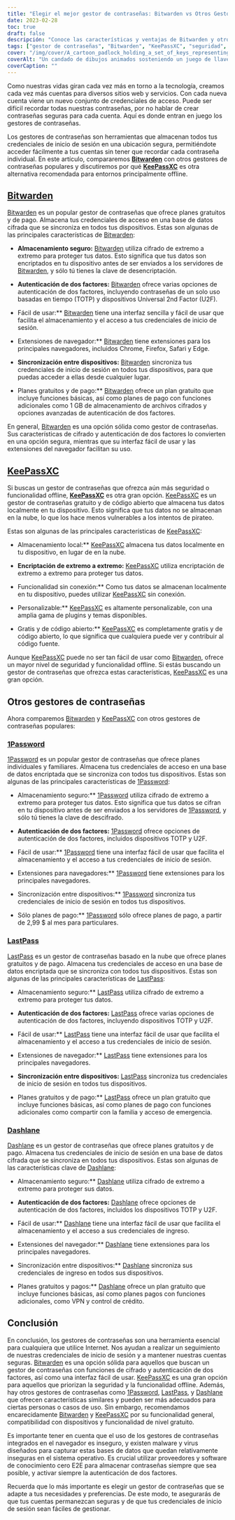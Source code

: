 ```yaml
---
title: "Elegir el mejor gestor de contraseñas: Bitwarden vs Otros Gestores de Contraseñas"
date: 2023-02-28
toc: true
draft: false
descripción: "Conoce las características y ventajas de Bitwarden y otros gestores de contraseñas populares para elegir el que mejor se adapte a tus necesidades de seguridad y funcionalidad."
tags: ["gestor de contraseñas", "Bitwarden", "KeePassXC", "seguridad", "cifrado", "autenticación de dos factores", "seguridad en línea", "protección de datos", "almacenamiento en la nube", "funcionalidad sin conexión", "interfaz fácil de usar", "extensiones del navegador", "plan gratuito", "plan de pago", "1Password", "LastPass", "Dashlane", "seguridad en Internet", "privacidad en línea", "seguridad digital"].
cover: "/img/cover/A_cartoon_padlock_holding_a_set_of_keys_representing_password_managers.png"
coverAlt: "Un candado de dibujos animados sosteniendo un juego de llaves, que representa la gestión de contraseñas y la seguridad"
coverCaption: ""
---
```


Como nuestras vidas giran cada vez más en torno a la tecnología, creamos cada vez más cuentas para diversos sitios web y servicios. Con cada nueva cuenta viene un nuevo conjunto de credenciales de acceso. Puede ser difícil recordar todas nuestras contraseñas, por no hablar de crear contraseñas seguras para cada cuenta. Aquí es donde entran en juego los gestores de contraseñas.

Los gestores de contraseñas son herramientas que almacenan todos tus credenciales de inicio de sesión en una ubicación segura, permitiéndote acceder fácilmente a tus cuentas sin tener que recordar cada contraseña individual. En este artículo, compararemos [**Bitwarden**](https://bitwarden.com/) con otros gestores de contraseñas populares y discutiremos por qué [**KeePassXC**](https://keepassxc.org/) es otra alternativa recomendada para entornos principalmente offline.

## [Bitwarden](https://bitwarden.com/)

[Bitwarden](https://bitwarden.com/) es un popular gestor de contraseñas que ofrece planes gratuitos y de pago. Almacena tus credenciales de acceso en una base de datos cifrada que se sincroniza en todos tus dispositivos. Estas son algunas de las principales características de [Bitwarden](https://bitwarden.com/):

- **Almacenamiento seguro:** [Bitwarden](https://bitwarden.com/) utiliza cifrado de extremo a extremo para proteger tus datos. Esto significa que tus datos son encriptados en tu dispositivo antes de ser enviados a los servidores de [Bitwarden](https://bitwarden.com/), y sólo tú tienes la clave de desencriptación.

- **Autenticación de dos factores:** [Bitwarden](https://bitwarden.com/) ofrece varias opciones de autenticación de dos factores, incluyendo contraseñas de un solo uso basadas en tiempo (TOTP) y dispositivos Universal 2nd Factor (U2F).

- Fácil de usar:** [Bitwarden](https://bitwarden.com/) tiene una interfaz sencilla y fácil de usar que facilita el almacenamiento y el acceso a tus credenciales de inicio de sesión.

- Extensiones de navegador:** [Bitwarden](https://bitwarden.com/) tiene extensiones para los principales navegadores, incluidos Chrome, Firefox, Safari y Edge.

- **Sincronización entre dispositivos:** [Bitwarden](https://bitwarden.com/) sincroniza tus credenciales de inicio de sesión en todos tus dispositivos, para que puedas acceder a ellas desde cualquier lugar.

- Planes gratuitos y de pago:** [Bitwarden](https://bitwarden.com/) ofrece un plan gratuito que incluye funciones básicas, así como planes de pago con funciones adicionales como 1 GB de almacenamiento de archivos cifrados y opciones avanzadas de autenticación de dos factores.

En general, [Bitwarden](https://bitwarden.com/) es una opción sólida como gestor de contraseñas. Sus características de cifrado y autenticación de dos factores lo convierten en una opción segura, mientras que su interfaz fácil de usar y las extensiones del navegador facilitan su uso.

## [KeePassXC](https://keepassxc.org/)

Si buscas un gestor de contraseñas que ofrezca aún más seguridad o funcionalidad offline, **[KeePassXC](https://keepassxc.org/)** es otra gran opción. [KeePassXC](https://keepassxc.org/) es un gestor de contraseñas gratuito y de código abierto que almacena tus datos localmente en tu dispositivo. Esto significa que tus datos no se almacenan en la nube, lo que los hace menos vulnerables a los intentos de pirateo.

Estas son algunas de las principales características de [KeePassXC](https://keepassxc.org/):

- Almacenamiento local:** [KeePassXC](https://keepassxc.org/) almacena tus datos localmente en tu dispositivo, en lugar de en la nube.

- **Encriptación de extremo a extremo:** [KeePassXC](https://keepassxc.org/) utiliza encriptación de extremo a extremo para proteger tus datos.

- Funcionalidad sin conexión:** Como tus datos se almacenan localmente en tu dispositivo, puedes utilizar [KeePassXC](https://keepassxc.org/) sin conexión.

- Personalizable:** [KeePassXC](https://keepassxc.org/) es altamente personalizable, con una amplia gama de plugins y temas disponibles.

- Gratis y de código abierto:** [KeePassXC](https://keepassxc.org/) es completamente gratis y de código abierto, lo que significa que cualquiera puede ver y contribuir al código fuente.

Aunque [KeePassXC](https://keepassxc.org/) puede no ser tan fácil de usar como [Bitwarden](https://bitwarden.com/), ofrece un mayor nivel de seguridad y funcionalidad offline. Si estás buscando un gestor de contraseñas que ofrezca estas características, [KeePassXC](https://keepassxc.org/) es una gran opción.

## Otros gestores de contraseñas

Ahora comparemos [Bitwarden](https://bitwarden.com/) y [KeePassXC](https://keepassxc.org/) con otros gestores de contraseñas populares:

### [1Password](https://1password.com/)

[1Password](https://1password.com/) es un popular gestor de contraseñas que ofrece planes individuales y familiares. Almacena tus credenciales de acceso en una base de datos encriptada que se sincroniza con todos tus dispositivos. Estas son algunas de las principales características de [1Password](https://1password.com/):

- Almacenamiento seguro:** [1Password](https://1password.com/) utiliza cifrado de extremo a extremo para proteger tus datos. Esto significa que tus datos se cifran en tu dispositivo antes de ser enviados a los servidores de [1Password](https://1password.com/), y sólo tú tienes la clave de descifrado.

- **Autenticación de dos factores:** [1Password](https://1password.com/) ofrece opciones de autenticación de dos factores, incluidos dispositivos TOTP y U2F.

- Fácil de usar:** [1Password](https://1password.com/) tiene una interfaz fácil de usar que facilita el almacenamiento y el acceso a tus credenciales de inicio de sesión.

- Extensiones para navegadores:** [1Password](https://1password.com/) tiene extensiones para los principales navegadores.

- Sincronización entre dispositivos:** [1Password](https://1password.com/) sincroniza tus credenciales de inicio de sesión en todos tus dispositivos.

- Sólo planes de pago:** [1Password](https://1password.com/) sólo ofrece planes de pago, a partir de 2,99 $ al mes para particulares.

### [LastPass](https://www.lastpass.com/)

[LastPass](https://www.lastpass.com/) es un gestor de contraseñas basado en la nube que ofrece planes gratuitos y de pago. Almacena tus credenciales de acceso en una base de datos encriptada que se sincroniza con todos tus dispositivos. Estas son algunas de las principales características de [LastPass](https://www.lastpass.com/):

- Almacenamiento seguro:** [LastPass](https://www.lastpass.com/) utiliza cifrado de extremo a extremo para proteger tus datos.

- **Autenticación de dos factores:** [LastPass](https://www.lastpass.com/) ofrece varias opciones de autenticación de dos factores, incluyendo dispositivos TOTP y U2F.

- Fácil de usar:** [LastPass](https://www.lastpass.com/) tiene una interfaz fácil de usar que facilita el almacenamiento y el acceso a tus credenciales de inicio de sesión.

- Extensiones de navegador:** [LastPass](https://www.lastpass.com/) tiene extensiones para los principales navegadores.

- **Sincronización entre dispositivos:** [LastPass](https://www.lastpass.com/) sincroniza tus credenciales de inicio de sesión en todos tus dispositivos.

- Planes gratuitos y de pago:** [LastPass](https://www.lastpass.com/) ofrece un plan gratuito que incluye funciones básicas, así como planes de pago con funciones adicionales como compartir con la familia y acceso de emergencia.

### [Dashlane](https://www.dashlane.com/)

[Dashlane](https://www.dashlane.com/) es un gestor de contraseñas que ofrece planes gratuitos y de pago. Almacena tus credenciales de inicio de sesión en una base de datos cifrada que se sincroniza en todos tus dispositivos. Estas son algunas de las características clave de [Dashlane](https://www.dashlane.com/):

- Almacenamiento seguro:** [Dashlane](https://www.dashlane.com/) utiliza cifrado de extremo a extremo para proteger sus datos.

- **Autenticación de dos factores:** [Dashlane](https://www.dashlane.com/) ofrece opciones de autenticación de dos factores, incluidos los dispositivos TOTP y U2F.

- Fácil de usar:** [Dashlane](https://www.dashlane.com/) tiene una interfaz fácil de usar que facilita el almacenamiento y el acceso a sus credenciales de ingreso.

- Extensiones del navegador:** [Dashlane](https://www.dashlane.com/) tiene extensiones para los principales navegadores.

- Sincronización entre dispositivos:** [Dashlane](https://www.dashlane.com/) sincroniza sus credenciales de ingreso en todos sus dispositivos.

- Planes gratuitos y pagos:** [Dashlane](https://www.dashlane.com/) ofrece un plan gratuito que incluye funciones básicas, así como planes pagos con funciones adicionales, como VPN y control de crédito.

## Conclusión

En conclusión, los gestores de contraseñas son una herramienta esencial para cualquiera que utilice Internet. Nos ayudan a realizar un seguimiento de nuestras credenciales de inicio de sesión y a mantener nuestras cuentas seguras. [Bitwarden](https://bitwarden.com/) es una opción sólida para aquellos que buscan un gestor de contraseñas con funciones de cifrado y autenticación de dos factores, así como una interfaz fácil de usar. [KeePassXC](https://keepassxc.org/) es una gran opción para aquellos que priorizan la seguridad y la funcionalidad offline. Además, hay otros gestores de contraseñas como [1Password](https://1password.com/), [LastPass](https://www.lastpass.com/), y [Dashlane](https://www.dashlane.com/) que ofrecen características similares y pueden ser más adecuados para ciertas personas o casos de uso. Sin embargo, recomendamos encarecidamente [Bitwarden](https://bitwarden.com/) y [KeePassXC](https://keepassxc.org/) por su funcionalidad general, compatibilidad con dispositivos y funcionalidad de nivel gratuito.

Es importante tener en cuenta que el uso de los gestores de contraseñas integrados en el navegador es inseguro, y existen malware y virus diseñados para capturar estas bases de datos que quedan relativamente inseguras en el sistema operativo. Es crucial utilizar proveedores y software de conocimiento cero E2E para almacenar contraseñas siempre que sea posible, y activar siempre la autenticación de dos factores.

Recuerda que lo más importante es elegir un gestor de contraseñas que se adapte a tus necesidades y preferencias. De este modo, te asegurarás de que tus cuentas permanezcan seguras y de que tus credenciales de inicio de sesión sean fáciles de gestionar.
